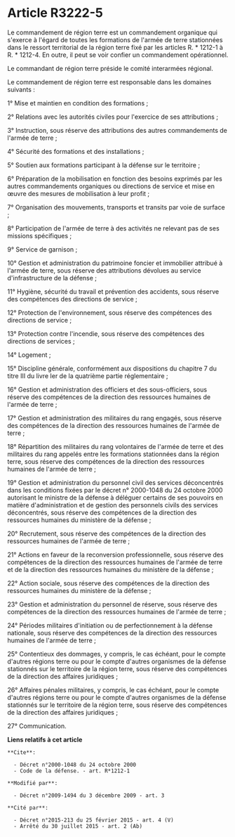 # Article R3222-5

Le commandement de région terre est un commandement organique qui s'exerce à l'égard de toutes les formations de l'armée de
terre stationnées dans le ressort territorial de la région terre fixé par les articles R. * 1212-1 à R. * 1212-4. En outre,
il peut se voir confier un commandement opérationnel. 

Le commandant de région terre préside le comité interarmées régional. 

Le commandement de région terre est responsable dans les domaines suivants : 

1° Mise et maintien en condition des formations ; 

2° Relations avec les autorités civiles pour l'exercice de ses attributions ; 

3° Instruction, sous réserve des attributions des autres commandements de l'armée de terre ; 

4° Sécurité des formations et des installations ; 

5° Soutien aux formations participant à la défense sur le territoire ; 

6° Préparation de la mobilisation en fonction des besoins exprimés par les autres commandements organiques ou directions de
service et mise en œuvre des mesures de mobilisation à leur profit ; 

7° Organisation des mouvements, transports et transits par voie de surface ; 

8° Participation de l'armée de terre à des activités ne relevant pas de ses missions spécifiques ; 

9° Service de garnison ; 

10° Gestion et administration du patrimoine foncier et immobilier attribué à l'armée de terre, sous réserve des attributions
dévolues au service d'infrastructure de la défense ; 

11° Hygiène, sécurité du travail et prévention des accidents, sous réserve des compétences des directions de service ; 

12° Protection de l'environnement, sous réserve des compétences des directions de service ; 

13° Protection contre l'incendie, sous réserve des compétences des directions de services ; 

14° Logement ; 

15° Discipline générale, conformément aux dispositions du chapitre 7 du titre III du livre Ier de la quatrième partie
réglementaire ; 

16° Gestion et administration des officiers et des sous-officiers, sous réserve des compétences de la direction des
ressources humaines de l'armée de terre ; 

17° Gestion et administration des militaires du rang engagés, sous réserve des compétences de la direction des ressources
humaines de l'armée de terre ; 

18° Répartition des militaires du rang volontaires de l'armée de terre et des militaires du rang appelés entre les formations
stationnées dans la région terre, sous réserve des compétences de la direction des ressources humaines de l'armée de terre ; 

19° Gestion et administration du personnel civil des services déconcentrés dans les conditions fixées par le décret n°
2000-1048 du 24 octobre 2000 autorisant le ministre de la défense à déléguer certains de ses pouvoirs en matière
d'administration et de gestion des personnels civils des services déconcentrés, sous réserve des compétences de la direction
des ressources humaines du ministère de la défense ; 

20° Recrutement, sous réserve des compétences de la direction des ressources humaines de l'armée de terre ; 

21° Actions en faveur de la reconversion professionnelle, sous réserve des compétences de la direction des ressources
humaines de l'armée de terre et de la direction des ressources humaines du ministère de la défense ; 

22° Action sociale, sous réserve des compétences de la direction des ressources humaines du ministère de la défense ; 

23° Gestion et administration du personnel de réserve, sous réserve des compétences de la direction des ressources humaines
de l'armée de terre ; 

24° Périodes militaires d'initiation ou de perfectionnement à la défense nationale, sous réserve des compétences de la
direction des ressources humaines de l'armée de terre ; 

25° Contentieux des dommages, y compris, le cas échéant, pour le compte d'autres régions terre ou pour le compte d'autres
organismes de la défense stationnés sur le territoire de la région terre, sous réserve des compétences de la direction des
affaires juridiques ; 

26° Affaires pénales militaires, y compris, le cas échéant, pour le compte d'autres régions terre ou pour le compte d'autres
organismes de la défense stationnés sur le territoire de la région terre, sous réserve des compétences de la direction des
affaires juridiques ; 

27° Communication.

**Liens relatifs à cet article**

	**Cite**:

	  - Décret n°2000-1048 du 24 octobre 2000
	  - Code de la défense. - art. R*1212-1

	**Modifié par**:

	  - Décret n°2009-1494 du 3 décembre 2009 - art. 3

	**Cité par**:

	  - Décret n°2015-213 du 25 février 2015 - art. 4 (V)
	  - Arrêté du 30 juillet 2015 - art. 2 (Ab)
